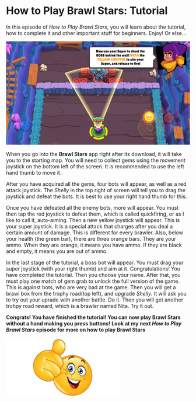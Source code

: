 # How to Play Brawl Stars: Tutorial

In this episode of _How to Play Brawl Stars_, you will learn about the tutorial, how to complete it and other important stuff for beginners. Enjoy! Or else...

![alt text](images/brawltutorial.jpg "Tutorial")

When you go into the **Brawl Stars** app right after its download, it will take you to the starting map. You will need to collect gems using the movement joystick on the bottom left of the screen. It is recommended to use the left hand thumb to move it. 

After you have acquired all the gems, four bots will appear, as well as a red attack joystick. The _Shelly_ in the top right of screen will tell you to drag the joystick and defeat the bots. It is best to use your right hand thumb for this. 

Once you have defeated all the enemy bots, more will appear. You must then tap the red joystick to defeat them, which is called quickfiring, or as I like to call it, auto-aiming. Then a new yellow joystick will appear. This is your super joystick. It is a special attack that charges after you deal a certain amount of damage. This is different for every brawler. Also, below your health (the green bar), there are three orange bars. They are your ammo. When they are orange, it means you have ammo. If they are black and empty, it means you are out of ammo.

In the last stage of the tutorial, a boss bot will appear. You must drag your super joystick (with your right thumb) and aim at it. Congratulations! You have completed the tutorial. Then you choose your name. After that, you must play one match of gem grab to unlock the full version of the game. This is against bots, who are very bad at the game. Then you will get a brawl box from the trophy road(top left), and upgrade _Shelly_. It will ask you to try out your uprade with another battle. Do it. Then you will get another trohpy road reward, which is a brawler named Nita. Try it out.

**Congrats! You have finished the tutorial! You can now play Brawl Stars without a hand making you press buttons! Look at my next _How to Play Brawl Stars_ episode for more on how to play Brawl Stars**

![alt text](images/thumbup.jpg "You did it!")